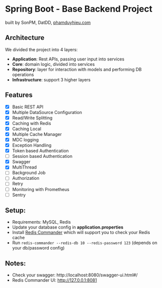 # Spring Boot - Base Backend Project

built by SonPM, DatDD, [phamduyhieu.com](https://phamduyhieu.com)

## Architecture
We divided the project into 4 layers:

- **Application**: Rest APIs, passing user input into services
- **Core**: domain logic, divided into services
- **Repository**: layer for interaction with models and performing DB operations
- **Infrastructure**: support 3 higher layers

## Features

- [x] Basic REST API
- [x] Multiple DataSource Configuration
- [x] Read/Write Splitting
- [x] Caching with Redis
- [x] Caching Local
- [x] Multiple Cache Manager
- [x] MDC logging
- [x] Exception Handling
- [x] Token based Authentication
- [ ] Session based Authentication
- [x] Swagger
- [x] MultiThread
- [ ] Background Job
- [ ] Authorization
- [ ] Retry
- [ ] Monitoring with Prometheus
- [ ] Sentry

## Setup:
- Requirements: MySQL, Redis
- Update your database config in **application.properties**
- Install [Redis Commander](https://github.com/joeferner/redis-commander) which will support you to check your Redis cache
- Run `redis-commander --redis-db 10 --redis-password 123` (depends on your db/password config)

## Notes:
- Check your swagger: http://localhost:8080/swagger-ui.html#/
- Redis Commander UI: http://127.0.0.1:8081